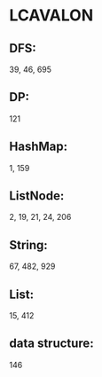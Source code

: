 # LCAVALON
## DFS: 
39, 46, 695

## DP:
121

## HashMap: 
1, 159

## ListNode: 
2, 19, 21, 24, 206

## String: 
67, 482, 929

## List:
15, 412

## data structure:
146
